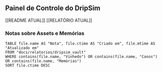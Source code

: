 ## Painel de Controle do DripSim

[[README ATUAL]]
[[RELATÓRIO ATUAL]]

### Notas sobre Assets e Memórias
```dataview
TABLE file.name AS "Nota", file.ctime AS "Criado em", file.mtime AS "Atualizado em"
FROM "docs/relatorios/dripsim_vault"
WHERE contains(file.name, "Vinhedo") OR contains(file.name, "Canos") OR contains(file.name, "Memórias")
SORT file.ctime DESC
